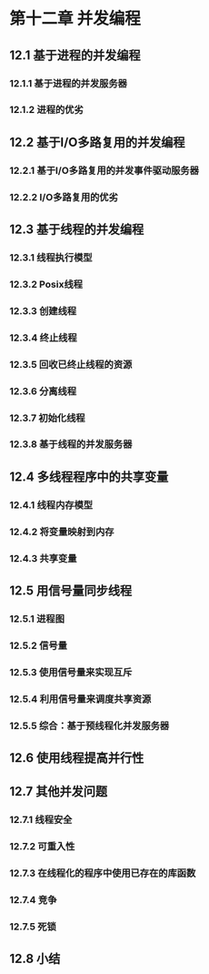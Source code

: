 # 第十二章 并发编程
## 12.1 基于进程的并发编程
### 12.1.1 基于进程的并发服务器
### 12.1.2 进程的优劣
## 12.2 基于I/O多路复用的并发编程
### 12.2.1 基于I/O多路复用的并发事件驱动服务器
### 12.2.2 I/O多路复用的优劣
## 12.3 基于线程的并发编程
### 12.3.1 线程执行模型
### 12.3.2 Posix线程
### 12.3.3 创建线程
### 12.3.4 终止线程
### 12.3.5 回收已终止线程的资源
### 12.3.6 分离线程
### 12.3.7 初始化线程
### 12.3.8 基于线程的并发服务器
## 12.4 多线程程序中的共享变量
### 12.4.1 线程内存模型
### 12.4.2 将变量映射到内存
### 12.4.3 共享变量
## 12.5 用信号量同步线程
### 12.5.1 进程图
### 12.5.2 信号量
### 12.5.3 使用信号量来实现互斥
### 12.5.4 利用信号量来调度共享资源
### 12.5.5 综合：基于预线程化并发服务器
## 12.6 使用线程提高并行性
## 12.7 其他并发问题
### 12.7.1 线程安全
### 12.7.2 可重入性
### 12.7.3 在线程化的程序中使用已存在的库函数
### 12.7.4 竞争
### 12.7.5 死锁
## 12.8 小结